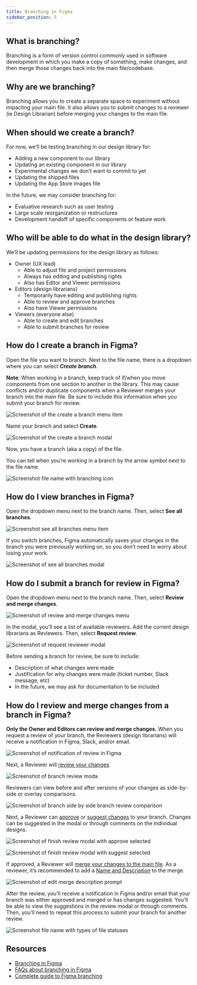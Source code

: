 ```yaml
---
title: Branching in Figma
sidebar_position: 5
---
```


## What is branching?
Branching is a form of version control commonly used in software development in which you make a copy of something, make changes, and then merge those changes back into the main file/codebase.

## Why are we branching?
Branching allows you to create a separate space to experiment without impacting your main file. It also allows you to submit changes to a reviewer (ie Design Librarian) before merging your changes to the main file.

## When should we create a branch?
For now, we’ll be testing branching in our design library for:

* Adding a new component to our library
* Updating an existing component in our library
* Experimental changes we don’t want to commit to yet
* Updating the shipped files
* Updating the App Store images file

In the future, we may consider branching for:

* Evaluative research such as user testing
* Large scale reorganization or restructures
* Development handoff of specific components or feature work

## Who will be able to do what in the design library?
We’ll be updating permissions for the design library as follows:

* Owner (UX lead)
    * Able to adjust file and project permissions
    * Always has editing and publishing rights
    * Also has Editor and Viewer permissions
* Editors (design librarians)
    * Temporarily have editing and publishing rights
    * Able to review and approve branches
    * Also have Viewer permissions
* Viewers (everyone else)
    * Able to create and edit branches
    * Able to submit branches for review

## How do I create a branch in Figma?
Open the file you want to branch. Next to the file name, there is a dropdown where you can select **_Create branch_**.

**Note**: When working in a branch, keep track of if/when you move components from one section to another in the library. This may cause conflicts and/or duplicate components when a Reviewer merges your branch into the main file. Be sure to include this information when you submit your branch for review.


![Screenshot of the create a branch menu item](/img/figma/figma-create-a-branch-menu.png)

Name your branch and select **Create**.

![Screenshot of the create a branch modal](/img/figma/figma-create-a-branch-modal.png)


Now, you have a branch (aka a copy) of the file. 

You can tell when you’re working in a branch by the arrow symbol next to the file name.

![Screenshot file name with branching icon](/img/figma/figma-branching-file-name.png)


## How do I view branches in Figma?

Open the dropdown menu next to the branch name. Then, select **See all branches**. 

![Screenshot see all branches menu item](/img/figma/figma-see-all-branches-menu.png)


If you switch branches, Figma automatically saves your changes in the branch you were previously working on, so you don’t need to worry about losing your work.

![Screenshot of see all branches modal](/img/figma/figma-see-all-branches-modal.png)



## How do I submit a branch for review in Figma?

Open the dropdown menu next to the branch name. Then, select **Review and merge changes**.


![Screenshot of review and merge changes menu](/img/figma/figma-see-all-branches-modal.png)


In the modal, you’ll see a list of available reviewers. Add the current design librarians as Reviewers. Then, select **Request review**.


![Screenshot of request reviewer modal](/img/figma/figma-branching-request-review-modal.png)

Before sending a branch for review, be sure to include:
- Description of what changes were made
- Justification for why changes were made (ticket number, Slack message, etc)
- In the future, we may ask for documentation to be included


## How do I review and merge changes from a branch in Figma?

**Only the Owner and Editors can review and merge changes.** When you request a review of your branch, the Reviewers (design librarians) will receive a notification in Figma, Slack, and/or email.

![Screenshot of notification of review in Figma](/img/figma/figma-branching-notification.png)


Next, a Reviewer will [review your changes](https://help.figma.com/hc/en-us/articles/5693123873687/#review-changes). 


![Screenshot of branch review moda](/img/figma/figma-branch-review-modal.png)


Reviewers can view before and after versions of your changes as side-by-side or overlay comparisons.


![Screenshot of branch side by side branch review comparison](/img/figma/figma-branch-review-comparison.png)


Next, a Reviewer can [approve](https://help.figma.com/hc/en-us/articles/5693123873687/#approve) or [suggest changes](https://help.figma.com/hc/en-us/articles/5693123873687/#suggest-changes) to your branch. Changes can be suggested in the modal or through comments on the individual designs.

![Screenshot of finish review modal with approve selected](/img/figma/figma-branching-finish-review-modal-approve.png)

![Screenshot of finish review modal with suggest selected](/img/figma/figma-branching-finish-review-modal-suggest.png)


If approved, a Reviewer will [merge your changes to the main file](https://help.figma.com/hc/en-us/articles/5691189138839/). As a reviewer, it’s recommended to add a [Name and Description](https://www.figma.com/best-practices/branching-in-figma/best-practices-when-using-branches/#naming-your-branches) to the merge.

![Screenshot of edit merge description prompt](/img/figma/figma-branching-edit-merge-description-button.png)


After the review, you’ll receive a notification in Figma and/or email that your branch was either approved and merged or has changes suggested. You’ll be able to view the suggestions in the review modal or through comments. Then, you’ll need to repeat this process to submit your branch for another review.

![Screenshot file name with types of file statuses](/img/figma/figma-branch-file-status.png)


## Resources
* [Branching in Figma](https://www.figma.com/best-practices/branching-in-figma/)
* [FAQs about branching in Figma](https://www.figma.com/best-practices/branching-in-figma/questions/)
* [Complete guide to Figma branching](https://ben-maclaren.medium.com/the-complete-guide-to-figma-branching-15bc369f9df6)